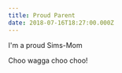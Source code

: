 ```yaml
---
title: Proud Parent
date: 2018-07-16T18:27:00.000Z
---
```


I'm a proud Sims-Mom

<section class="hidden" aria-description="Hidden text" tabindex="0">
Choo wagga choo choo!
</section>